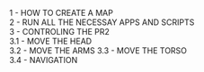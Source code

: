 1 - HOW TO CREATE A MAP  
2 - RUN ALL THE NECESSAY APPS AND SCRIPTS  
3 - CONTROLING THE PR2  
3.1 - MOVE THE HEAD  
3.2 - MOVE THE ARMS 
3.3 - MOVE THE TORSO  
3.4 - NAVIGATION  
